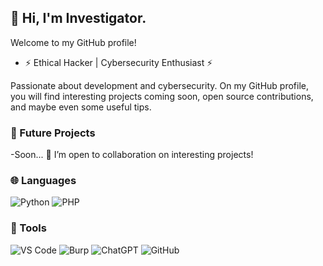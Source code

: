 ## 👋 Hi, I'm Investigator.

Welcome to my GitHub profile!

- ⚡ Ethical Hacker | Cybersecurity Enthusiast ⚡

Passionate about development and cybersecurity. On my GitHub profile, you will find interesting projects coming soon, open source contributions, and maybe even some useful tips.

### 🌟 Future Projects

-Soon...
🤝 I’m open to collaboration on interesting projects!

### 🌐 Languages

![Python](https://img.shields.io/badge/-Python-black?style=flat-square&logo=python) ![PHP](https://img.shields.io/badge/-PHP-black?style=flat-square&logo=php) 

### 🔧 Tools

![VS Code](https://img.shields.io/badge/-VS%20Code-black?style=flat-square&logo=visual-studio-code)
![Burp](https://img.shields.io/badge/-Burp-FF5722?style=flat-square&logo=burp&logoColor=white)
![ChatGPT](https://img.shields.io/badge/-ChatGPT-black?style=flat-square&logo=openai)
![GitHub](https://img.shields.io/badge/-GitHub-black?style=flat-square&logo=github) 
